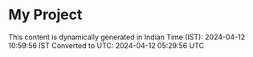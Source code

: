 # My Project

This content is dynamically generated in Indian Time (IST): 2024-04-12 10:59:56 IST
Converted to UTC: 2024-04-12 05:29:56 UTC
